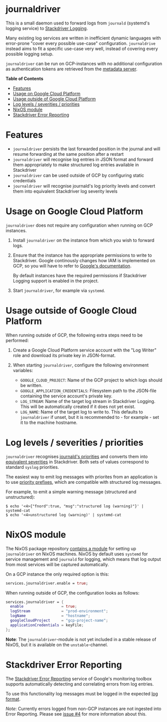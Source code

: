 journaldriver
=============

This is a small daemon used to forward logs from `journald` (systemd's
logging service) to [Stackdriver Logging][].

Many existing log services are written in inefficient dynamic
languages with error-prone "cover every possible use-case"
configuration. `journaldrive` instead aims to fit a specific use-case
very well, instead of covering every possible logging setup.

`journaldriver` can be run on GCP-instances with no additional
configuration as authentication tokens are retrieved from the
[metadata server][].

<!-- markdown-toc start - Don't edit this section. Run M-x markdown-toc-refresh-toc -->
**Table of Contents**

- [Features](#features)
- [Usage on Google Cloud Platform](#usage-on-google-cloud-platform)
- [Usage outside of Google Cloud Platform](#usage-outside-of-google-cloud-platform)
- [Log levels / severities / priorities](#log-levels--severities--priorities)
- [NixOS module](#nixos-module)
- [Stackdriver Error Reporting](#stackdriver-error-reporting)

<!-- markdown-toc end -->

# Features

* `journaldriver` persists the last forwarded position in the journal
  and will resume forwarding at the same position after a restart
* `journaldriver` will recognise log entries in JSON format and
  forward them appropriately to make structured log entries available
  in Stackdriver
* `journaldriver` can be used outside of GCP by configuring static
  credentials
* `journaldriver` will recognise journald's log priority levels and
  convert them into equivalent Stackdriver log severity levels

# Usage on Google Cloud Platform

`journaldriver` does not require any configuration when running on GCP
instances.

1. Install `journaldriver` on the instance from which you wish to
   forward logs.

2. Ensure that the instance has the appropriate permissions to write
   to Stackdriver. Google continously changes how IAM is implemented
   on GCP, so you will have to refer to [Google's documentation][].

   By default instances have the required permissions if Stackdriver
   Logging support is enabled in the project.

3. Start `journaldriver`, for example via `systemd`.

# Usage outside of Google Cloud Platform

When running outside of GCP, the following extra steps need to be
performed:

1. Create a Google Cloud Platform service account with the "Log
   Writer" role and download its private key in JSON-format.
2. When starting `journaldriver`, configure the following environment
   variables:

   * `GOOGLE_CLOUD_PROJECT`: Name of the GCP project to which logs
     should be written.
   * `GOOGLE_APPLICATION_CREDENTIALS`: Filesystem path to the
     JSON-file containing the service account's private key.
   * `LOG_STREAM`: Name of the target log stream in Stackdriver Logging.
     This will be automatically created if it does not yet exist.
   * `LOG_NAME`: Name of the target log to write to. This defaults to
     `journaldriver` if unset, but it is recommended to - for
     example - set it to the machine hostname.

# Log levels / severities / priorities

`journaldriver` recognises [journald's priorities][] and converts them
into [equivalent severities][] in Stackdriver. Both sets of values
correspond to standard `syslog` priorities.

The easiest way to emit log messages with priorites from an
application is to use [priority prefixes][], which are compatible with
structured log messages.

For example, to emit a simple warning message (structured and
unstructured):

```
$ echo '<4>{"fnord":true, "msg":"structured log (warning)"}' | systemd-cat
$ echo '<4>unstructured log (warning)' | systemd-cat
```

# NixOS module

The NixOS package repository [contains a module][] for setting up
`journaldriver` on NixOS machines. NixOS by default uses `systemd` for
service management and `journald` for logging, which means that log
output from most services will be captured automatically.

On a GCP instance the only required option is this:

```nix
services.journaldriver.enable = true;
```

When running outside of GCP, the configuration looks as follows:

```nix
services.journaldriver = {
  enable                 = true;
  logStream              = "prod-environment";
  logName                = "hostname";
  googleCloudProject     = "gcp-project-name";
  applicationCredentials = keyFile;
};
```

**Note**: The `journaldriver`-module is not yet included in a stable
release of NixOS, but it is available on the `unstable`-channel.

# Stackdriver Error Reporting

The [Stackdriver Error Reporting][] service of Google's monitoring
toolbox supports automatically detecting and correlating errors from
log entries.

To use this functionality log messages must be logged in the expected
[log format][].

*Note*: Currently errors logged from non-GCP instances are not
ingested into Error Reporting. Please see [issue #4][] for more
information about this.

[Stackdriver Logging]: https://cloud.google.com/logging/
[metadata server]: https://cloud.google.com/compute/docs/storing-retrieving-metadata
[Google's documentation]: https://cloud.google.com/logging/docs/access-control
[NixOS]: https://nixos.org/
[contains a module]: https://github.com/NixOS/nixpkgs/pull/42134
[journald's priorities]: http://0pointer.de/public/systemd-man/sd-daemon.html
[equivalent severities]: https://cloud.google.com/logging/docs/reference/v2/rest/v2/LogEntry#logseverity
[priority prefixes]: http://0pointer.de/public/systemd-man/sd-daemon.html
[Stackdriver Error Reporting]: https://cloud.google.com/error-reporting/
[log format]: https://cloud.google.com/error-reporting/docs/formatting-error-messages
[issue #4]: https://github.com/tazjin/journaldriver/issues/4

